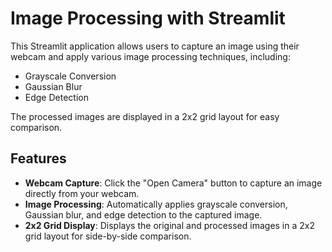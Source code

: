 # Image Processing with Streamlit

This Streamlit application allows users to capture an image using their webcam and apply various image processing techniques, including:

- Grayscale Conversion
- Gaussian Blur
- Edge Detection

The processed images are displayed in a 2x2 grid layout for easy comparison.

## Features

- **Webcam Capture**: Click the "Open Camera" button to capture an image directly from your webcam.
- **Image Processing**: Automatically applies grayscale conversion, Gaussian blur, and edge detection to the captured image.
- **2x2 Grid Display**: Displays the original and processed images in a 2x2 grid layout for side-by-side comparison.
